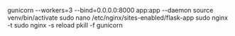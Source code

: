 gunicorn --workers=3 --bind=0.0.0.0:8000 app:app --daemon
source venv/bin/activate
sudo nano /etc/nginx/sites-enabled/flask-app
sudo nginx -t
sudo nginx -s reload
pkill -f gunicorn